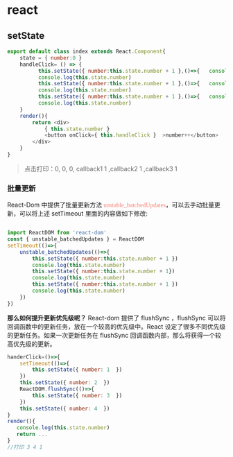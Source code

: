 # react

## setState

```javascript
export default class index extends React.Component{
    state = { number:0 }
    handleClick= () => {
          this.setState({ number:this.state.number + 1 },()=>{   console.log( 'callback1', this.state.number)  })
          console.log(this.state.number)
          this.setState({ number:this.state.number + 1 },()=>{   console.log( 'callback2', this.state.number)  })
          console.log(this.state.number)
          this.setState({ number:this.state.number + 1 },()=>{   console.log( 'callback3', this.state.number)  })
          console.log(this.state.number)
    }
    render(){
        return <div>
            { this.state.number }
            <button onClick={ this.handleClick }  >number++</button>
        </div>
    }
}
```

> 点击打印：0, 0, 0, callback1 1 ,callback2 1 ,callback3 1

### 批量更新

React-Dom 中提供了批量更新方法 <font face="fantasy" color="#FA8072">unstable_batchedUpdates</font>，可以去手动批量更新，可以将上述 setTimeout 里面的内容做如下修改:

``` javascript

import ReactDOM from 'react-dom'
const { unstable_batchedUpdates } = ReactDOM
setTimeout(()=>{
    unstable_batchedUpdates(()=>{
        this.setState({ number:this.state.number + 1 })
        console.log(this.state.number)
        this.setState({ number:this.state.number + 1})
        console.log(this.state.number)
        this.setState({ number:this.state.number + 1 })
        console.log(this.state.number) 
    })
})
```
**那么如何提升更新优先级呢？**
React-dom 提供了 flushSync ，flushSync 可以将回调函数中的更新任务，放在一个较高的优先级中。React 设定了很多不同优先级的更新任务。如果一次更新任务在 flushSync 回调函数内部，那么将获得一个较高优先级的更新。

```javascript
handerClick=()=>{
    setTimeout(()=>{
        this.setState({ number: 1  })
    })
    this.setState({ number: 2  })
    ReactDOM.flushSync(()=>{
        this.setState({ number: 3  })
    })
    this.setState({ number: 4  })
}
render(){
   console.log(this.state.number)
   return ...
}
//打印 3 4 1
```